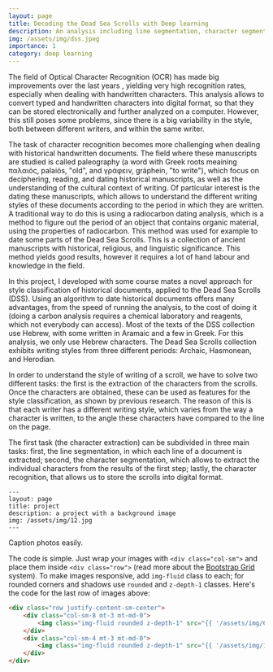 ```yaml
---
layout: page
title: Decoding the Dead Sea Scrolls with Deep learning
description: An analysis including line segmentation, character segmention and classification of the type of scroll
img: /assets/img/dss.jpeg
importance: 1
category: deep learning
---
```


The field of Optical Character Recognition (OCR) has made big improvements over the last years , yielding very high recognition rates, especially when dealing with handwritten characters. This analysis allows to convert typed and handwritten characters into digital format, so that they can be stored electronically and further analyzed on a computer.  However, this still poses some problems, since there is a big variability in the style, both between different writers, and within the same writer.

The task of character recognition becomes more challenging when dealing with historical handwritten documents. The field where these manuscripts are studied is called paleography (a word with Greek roots meaining παλαιός, palaiós, "old", and γράφειν, gráphein, "to write"), which focus on deciphering, reading, and dating historical manuscripts, as well as the understanding of the cultural context of writing. Of particular interest is the dating these manuscripts, which allows to understand the different writing styles of these documents according to the period in which they are written. A traditional way to do this is using a radiocarbon dating analysis, which is a method to figure out the period of an object that contains organic material, using the properties of radiocarbon. This method was used for example to date some parts of the Dead Sea Scrolls.  This is  a  collection  of  ancient  manuscripts  with   historical,  religious,  and linguistic significance. This method yields good results, however it requires a lot of hand labour and knowledge in the field.

In this project, I developed with some course mates a novel approach for style classification of historical documents, applied to the Dead Sea Scrolls (DSS). Using an algorithm to date historical documents offers many advantages, from the speed of running the analysis, to the cost of doing it (doing a carbon analysis requires a chemical laboratory and reagents, which not everybody can access). Most of the texts of the DSS collection use Hebrew, with some written in Aramaic and a few in Greek.  For this analysis, we only use Hebrew characters. The Dead Sea Scrolls collection exhibits writing styles from three different periods: Archaic, Hasmonean, and Herodian. 


In order to understand the style of writing of a scroll, we have to solve two different tasks: the first is the extraction of the characters from the scrolls. Once the characters are obtained, these can be used as features for the style classification, as shown by previous research. The reason of this is that each writer has a different writing style, which varies from the way a character is written, to the angle these characters have compared to the line on the page. 

The first task (the character extraction) can be subdivided in three main tasks: first, the line segmentation, in which each line of a document is extracted; second, the character segmentation, which allows to extract the individual characters from the results of the first step; lastly, the character recognition, that allows us to store the scrolls into digital format.

    ---
    layout: page
    title: project
    description: a project with a background image
    img: /assets/img/12.jpg
    ---

<div class="row">
    <div class="col-sm mt-3 mt-md-0">
        <img class="img-fluid rounded z-depth-1" src="{{ '/assets/img/line.jpg' | relative_url }}" alt="" title="Example of line segmentation"/>
    </div>
    <div class="col-sm mt-3 mt-md-0">
        <img class="img-fluid rounded z-depth-1" src="{{ '/assets/img/char_seg_result.png' | relative_url }}" alt="" title="Example of character segmentation"/>
    </div>
</div>
<div class="caption">
    Caption photos easily.
</div>


The code is simple.
Just wrap your images with `<div class="col-sm">` and place them inside `<div class="row">` (read more about the <a href="https://getbootstrap.com/docs/4.4/layout/grid/" target="_blank">Bootstrap Grid</a> system).
To make images responsive, add `img-fluid` class to each; for rounded corners and shadows use `rounded` and `z-depth-1` classes.
Here's the code for the last row of images above:

```html
<div class="row justify-content-sm-center">
    <div class="col-sm-8 mt-3 mt-md-0">
        <img class="img-fluid rounded z-depth-1" src="{{ '/assets/img/6.jpg' | relative_url }}" alt="" title="example image"/>
    </div>
    <div class="col-sm-4 mt-3 mt-md-0">
        <img class="img-fluid rounded z-depth-1" src="{{ '/assets/img/11.jpg' | relative_url }}" alt="" title="example image"/>
    </div>
</div>
```
